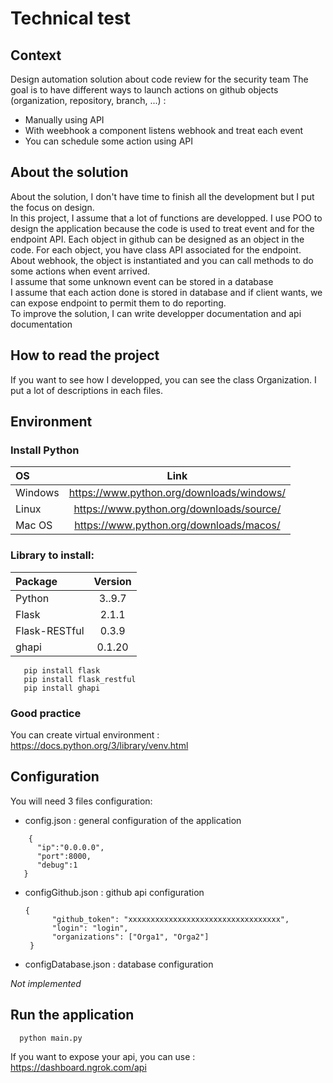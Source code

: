 # Technical test 

## Context
  Design automation solution  about code review for the security team
  The goal is to have different ways to launch actions on github objects (organization, repository, branch, ...) :  
  * Manually using API   
  * With weebhook a component listens webhook and treat each event  
  * You can schedule some action using API
  
## About the solution 
  About the solution, I don't have time to finish all the development but I put the focus on design.  
  In this project, I assume that a lot of functions are developped. 
  I use POO to design the application because the code is used to treat event and for the endpoint API. Each object in github can be designed as an object in the code. For each object, you have class API associated for the endpoint. About webhook, the object is instantiated and you can call methods to do some actions when event arrived.  
  I assume that some unknown event can be stored in a database  
  I assume that each action done is stored in database and  if client wants, we can expose endpoint to permit them to do reporting.   
  To improve the solution, I can write developper documentation and api documentation 

## How to read the project 
  If you want to see how I developped, you can see the class Organization. 
  I put a lot of descriptions in each files.  

## Environment 
### Install Python 
  |   OS          | Link         |
  | :--------------- |:---------------:| 
  |Windows| https://www.python.org/downloads/windows/| 
  |Linux| https://www.python.org/downloads/source/ |
  |Mac OS| https://www.python.org/downloads/macos/ |

### Library to install:
  | Package          | Version         |
  | :--------------- |:---------------:| 
  | Python  |   3..9.7       |  
  | Flask  |   2.1.1         |  
  | Flask-RESTful  | 0.3.9   |   
  | ghapi  | 0.1.20          |    
   
  ```
     pip install flask
     pip install flask_restful 
     pip install ghapi  
  ``` 
 ### Good practice 
 You can create virtual environment : https://docs.python.org/3/library/venv.html   
  
## Configuration 
You will need 3 files configuration:
* config.json : general configuration of the application 
 ```
     {
       "ip":"0.0.0.0",
       "port":8000,
       "debug":1
    }
  ``` 
* configGithub.json : github api configuration 
  ``` 
  {
        "github_token": "xxxxxxxxxxxxxxxxxxxxxxxxxxxxxxxxxx",
        "login": "login",
        "organizations": ["Orga1", "Orga2"]
   }
   ```
* configDatabase.json : database configuration 

_Not implemented_

##  Run the application 
```  
  python main.py 
```

If you want to expose your api, you can use : https://dashboard.ngrok.com/api 
